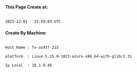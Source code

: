 
   
#### This Page Create at:

```bash

2022-12-01 - 15:59:03 UTC

```

#### Create By Machine:

```bash

Host Name : fv-az937-215

platform  : Linux-5.15.0-1023-azure-x86_64-with-glibc2.31

Ip Local  : 10.1.0.46

```

